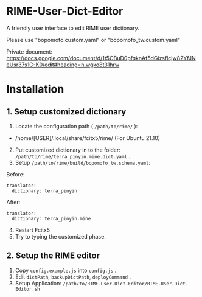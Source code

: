 # RIME-User-Dict-Editor
A friendly user interface to edit RIME user dictionary.

Please use "bopomofo.custom.yaml" or "bopomofo_tw.custom.yaml"

Private document:
https://docs.google.com/document/d/1t5OBuD0pfqknAf5dGizsflcjw82YfJNeUsr37s1C-K0/edit#heading=h.wgko8t31hrw

# Installation

## 1. Setup customized dictionary

1. Locate the configuration path ( `/path/to/rime/` ): 
  - /home/[USER]/.local/share/fcitx5/rime/ (For Ubuntu 21.10)
2. Put customized dictionary in to the folder: `/path/to/rime/terra_pinyin.mine.dict.yaml` .
3. Setup `/path/to/rime/build/bopomofo_tw.schema.yaml`:

Before: 
````
translator:
  dictionary: terra_pinyin
````

After:

````
translator:
  dictionary: terra_pinyin.mine
````

4. Restart Fcitx5
5. Try to typing the customized phase.

## 2. Setup the RIME editor

1. Copy `config.example.js` into `config.js` .
2. Edit `dictPath`, `backupDictPath`, `deployCommand` .
3. Setup Application: `/path/to/RIME-User-Dict-Editor/RIME-User-Dict-Editor.sh`
